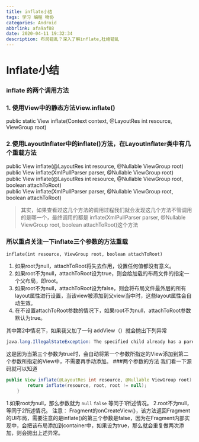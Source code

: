 ```yaml
---
title: inflate小结
tags: 学习 编程 物协
categories: Android
abbrlink: afa9af88
date: 2020-04-11 19:32:34
description: 布局错乱？深入了解inflate,杜绝错乱
---
```


# Inflate小结

### inflate 的两个调用方法

### 1. 使用View中的静态方法View.inflate()
public static View inflate(Context context, @LayoutRes int resource, ViewGroup root) 
### 2.使用LayoutInflater中的inflate()方法，在LayoutInflater类中有几个重载方法
public View inflate(@LayoutRes int resource, @Nullable ViewGroup root)  
public View inflate(XmlPullParser parser, @Nullable ViewGroup root)  
public View inflate(@LayoutRes int resource, @Nullable ViewGroup root, boolean attachToRoot)  
public View inflate(XmlPullParser parser, @Nullable ViewGroup root, boolean attachToRoot) 

> 其实，如果查看过这几个方法的调用过程我们就会发现这几个方法不管调用的是哪一个，最终调用的都是 inflate(XmlPullParser parser, @Nullable ViewGroup root, boolean attachToRoot)这个方法

### 所以重点关注一下inflate三个参数的方法重载

    inflate(int resource, ViewGroup root, boolean attachToRoot)

1. 如果root为null，attachToRoot将失去作用，设置任何值都没有意义。
2. 如果root不为null，attachToRoot设为true，则会给加载的布局文件的指定一个父布局，即root。
3. 如果root不为null，attachToRoot设为false，则会将布局文件最外层的所有layout属性进行设置，当该view被添加到父view当中时，这些layout属性会自动生效。
4. 在不设置attachToRoot参数的情况下，如果root不为null，attachToRoot参数默认为true。


 其中第2中情况下，如果我又加了一句 addView（）就会抛出下列异常
``` java
java.lang.IllegalStateException: The specified child already has a parent. You must call removeView() on the child's parent first.
```
这是因为当第三个参数为true时，会自动将第一个参数所指定的View添加到第二个参数所指定的View中，不需要再手动添加。
###两个参数的方法
我们看一下源码就可以知道
``` java
public View inflate(@LayoutRes int resource, @Nullable ViewGroup root) {
        return inflate(resource, root, root != null);
    }
```
1.如果root为null，那么参数就为 `null` `false` 等同于1所述情况。
2.root不为null，等同于2所述情况。
注意：
Fragment的onCreateView()，该方法返回Fragment的UI布局，需要注意的是inflate()的第三个参数是false，因为在Fragment内部实现中，会把该布局添加到container中，如果设为true，那么就会重复做两次添加，则会抛出上述异常。





